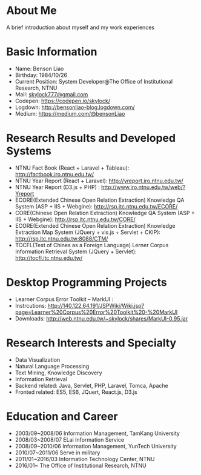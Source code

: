 # About Me
A brief introduction about myself and my work experiences
# Basic Information
* Name: Benson Liao
* Birthday: 1984/10/26
* Current Position: System Developer@The Office of Institutional Research, NTNU
* Mail: skylock777@gmail.com
* Codepen: https://codepen.io/skylock/
* Logdown: http://bensonliao-blog.logdown.com/
* Medium: https://medium.com/@bensonLiao
# Research Results and Developed Systems
* NTNU Fact Book (React + Laravel + Tableau): http://factbook.iro.ntnu.edu.tw/
* NTNU Year Report (React + Laravel): http://yreport.iro.ntnu.edu.tw/
* NTNU Year Report (D3.js + PHP) : http://www.iro.ntnu.edu.tw/web/?Yreport
* ECORE(Extended Chinese Open Relation Extraction) Knowledge QA System (ASP + IIS + Webgine): http://rsp.itc.ntnu.edu.tw/ECORE/
* CORE(Chinese Open Relation Extraction) Knowledge QA System (ASP + IIS + Webgine): http://rsp.itc.ntnu.edu.tw/CORE/
* ECORE(Extended Chinese Open Relation Extraction) Knowledge Extraction Map System (JQuery + vis.js + Servlet + CKIP): http://rsp.itc.ntnu.edu.tw:8088/CTM/
* TOCFL(Test of Chines as a Foreign Language) Lerner Corpus Information Retrieval System (JQuery + Servlet): http://tocfl.itc.ntnu.edu.tw/
# Desktop Programming Projects
* Learner Corpus Error Toolkit – MarkUI :
* Instrcutions: http://140.122.64.191/JSPWiki/Wiki.jsp?page=Learner%20Corpus%20Error%20Toolkit%20-%20MarkUI
* Downloads: http://web.ntnu.edu.tw/~skylock/shares/MarkUI-0.95.jar
# Research Interests and Specialty
* Data Visualization
* Natural Language Processing
* Text Mining, Knowledge Discovery
* Information Retrieval
* Backend related: Java, Servlet, PHP, Laravel, Tomca, Apache
* Fronted related: ES5, ES6, JQuert, React.js, D3.js
# Education and Career
* 2003/09~2008/06 Information Management, TamKang University
* 2008/03~2008/07 ELai Information Service
* 2008/09~2010/06 Information Management, YunTech University
* 2010/07~2011/06 Serve in military
* 2011/01~2016/03 Information Technology Center, NTNU
* 2016/01~ The Office of Institutional Research, NTNU
